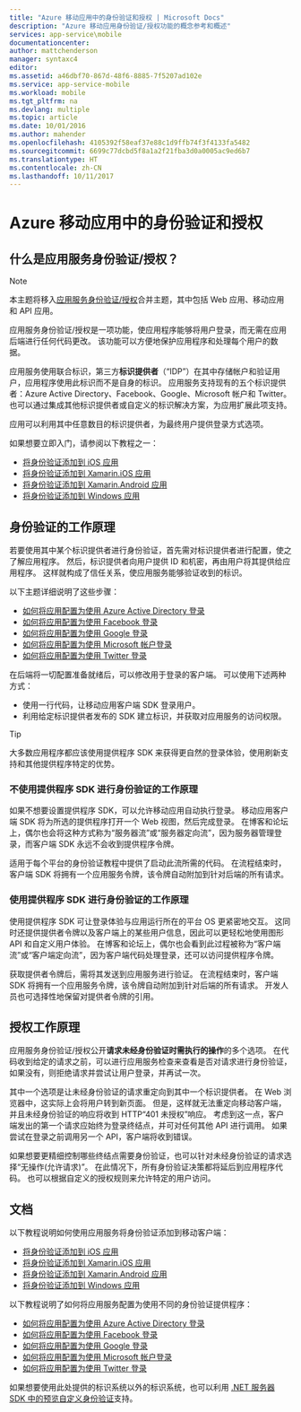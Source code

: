 ```yaml
---
title: "Azure 移动应用中的身份验证和授权 | Microsoft Docs"
description: "Azure 移动应用身份验证/授权功能的概念参考和概述"
services: app-service\mobile
documentationcenter: 
author: mattchenderson
manager: syntaxc4
editor: 
ms.assetid: a46dbf70-867d-48f6-8885-7f5207ad102e
ms.service: app-service-mobile
ms.workload: mobile
ms.tgt_pltfrm: na
ms.devlang: multiple
ms.topic: article
ms.date: 10/01/2016
ms.author: mahender
ms.openlocfilehash: 4105392f58eaf37e88c1d9ffb74f3f4133fa5482
ms.sourcegitcommit: 6699c77dcbd5f8a1a2f21fba3d0a0005ac9ed6b7
ms.translationtype: HT
ms.contentlocale: zh-CN
ms.lasthandoff: 10/11/2017
---
```

# <a name="authentication-and-authorization-in-azure-mobile-apps"></a>Azure 移动应用中的身份验证和授权
## <a name="what-is-app-service-authentication--authorization"></a>什么是应用服务身份验证/授权？
> [!NOTE]
> 本主题将移入[应用服务身份验证/授权](../app-service/app-service-authentication-overview.md)合并主题，其中包括 Web 应用、移动应用和 API 应用。
> 
> 

应用服务身份验证/授权是一项功能，使应用程序能够将用户登录，而无需在应用后端进行任何代码更改。 该功能可以方便地保护应用程序和处理每个用户的数据。

应用服务使用联合标识，第三方**标识提供者**（“IDP”）在其中存储帐户和验证用户，应用程序使用此标识而不是自身的标识。 应用服务支持现有的五个标识提供者：Azure Active Directory、Facebook、Google、Microsoft 帐户和 Twitter。 也可以通过集成其他标识提供者或自定义的标识解决方案，为应用扩展此项支持。

应用可以利用其中任意数目的标识提供者，为最终用户提供登录方式选项。

如果想要立即入门，请参阅以下教程之一：

* [将身份验证添加到 iOS 应用]
* [将身份验证添加到 Xamarin.iOS 应用]
* [将身份验证添加到 Xamarin.Android 应用]
* [将身份验证添加到 Windows 应用]

## <a name="how-authentication-works"></a>身份验证的工作原理
若要使用其中某个标识提供者进行身份验证，首先需对标识提供者进行配置，使之了解应用程序。 然后，标识提供者向用户提供 ID 和机密，再由用户将其提供给应用程序。 这样就构成了信任关系，使应用服务能够验证收到的标识。

以下主题详细说明了这些步骤：

* [如何将应用配置为使用 Azure Active Directory 登录]
* [如何将应用配置为使用 Facebook 登录]
* [如何将应用配置为使用 Google 登录]
* [如何将应用配置为使用 Microsoft 帐户登录]
* [如何将应用配置为使用 Twitter 登录]

在后端将一切配置准备就绪后，可以修改用于登录的客户端。 可以使用下述两种方式：

* 使用一行代码，让移动应用客户端 SDK 登录用户。
* 利用给定标识提供者发布的 SDK 建立标识，并获取对应用服务的访问权限。

> [!TIP]
> 大多数应用程序都应该使用提供程序 SDK 来获得更自然的登录体验，使用刷新支持和其他提供程序特定的优势。
> 
> 

### <a name="how-authentication-without-a-provider-sdk-works"></a>不使用提供程序 SDK 进行身份验证的工作原理
如果不想要设置提供程序 SDK，可以允许移动应用自动执行登录。 移动应用客户端 SDK 将为所选的提供程序打开一个 Web 视图，然后完成登录。 在博客和论坛上，偶尔也会将这种方式称为“服务器流”或“服务器定向流”，因为服务器管理登录，而客户端 SDK 永远不会收到提供程序令牌。

适用于每个平台的身份验证教程中提供了启动此流所需的代码。 在流程结束时，客户端 SDK 将拥有一个应用服务令牌，该令牌自动附加到针对后端的所有请求。

### <a name="how-authentication-with-a-provider-sdk-works"></a>使用提供程序 SDK 进行身份验证的工作原理
使用提供程序 SDK 可让登录体验与应用运行所在的平台 OS 更紧密地交互。 这同时还提供提供者令牌以及客户端上的某些用户信息，因此可以更轻松地使用图形 API 和自定义用户体验。 在博客和论坛上，偶尔也会看到此过程被称为“客户端流”或“客户端定向流”，因为客户端代码处理登录，还可以访问提供程序令牌。

获取提供者令牌后，需将其发送到应用服务进行验证。 在流程结束时，客户端 SDK 将拥有一个应用服务令牌，该令牌自动附加到针对后端的所有请求。 开发人员也可选择性地保留对提供者令牌的引用。

## <a name="how-authorization-works"></a>授权工作原理
应用服务身份验证/授权公开**请求未经身份验证时需执行的操作**的多个选项。 在代码收到给定的请求之前，可以进行应用服务检查来查看是否对请求进行身份验证，如果没有，则拒绝请求并尝试让用户登录，并再试一次。

其中一个选项是让未经身份验证的请求重定向到其中一个标识提供者。 在 Web 浏览器中，这实际上会将用户转到新页面。 但是，这样就无法重定向移动客户端，并且未经身份验证的响应将收到 HTTP“401 未授权”响应。 考虑到这一点，客户端发出的第一个请求应始终为登录终结点，并可对任何其他 API 进行调用。 如果尝试在登录之前调用另一个 API，客户端将收到错误。

如果想要更精细控制哪些终结点需要身份验证，也可以针对未经身份验证的请求选择“无操作(允许请求)”。 在此情况下，所有身份验证决策都将延后到应用程序代码。 也可以根据自定义的授权规则来允许特定的用户访问。

## <a name="documentation"></a>文档
以下教程说明如何使用应用服务将身份验证添加到移动客户端：

* [将身份验证添加到 iOS 应用]
* [将身份验证添加到 Xamarin.iOS 应用]
* [将身份验证添加到 Xamarin.Android 应用]
* [将身份验证添加到 Windows 应用]

以下教程说明了如何将应用服务配置为使用不同的身份验证提供程序：

* [如何将应用配置为使用 Azure Active Directory 登录]
* [如何将应用配置为使用 Facebook 登录]
* [如何将应用配置为使用 Google 登录]
* [如何将应用配置为使用 Microsoft 帐户登录]
* [如何将应用配置为使用 Twitter 登录]

如果想要使用此处提供的标识系统以外的标识系统，也可以利用 [.NET 服务器 SDK 中的预览自定义身份验证](app-service-mobile-dotnet-backend-how-to-use-server-sdk.md#custom-auth)支持。

[将身份验证添加到 iOS 应用]: app-service-mobile-ios-get-started-users.md
[将身份验证添加到 Xamarin.iOS 应用]: app-service-mobile-xamarin-ios-get-started-users.md
[将身份验证添加到 Xamarin.Android 应用]: app-service-mobile-xamarin-android-get-started-users.md
[将身份验证添加到 Windows 应用]: app-service-mobile-windows-store-dotnet-get-started-users.md

[如何将应用配置为使用 Azure Active Directory 登录]: ../app-service/app-service-mobile-how-to-configure-active-directory-authentication.md
[如何将应用配置为使用 Facebook 登录]: ../app-service/app-service-mobile-how-to-configure-facebook-authentication.md
[如何将应用配置为使用 Google 登录]: ../app-service/app-service-mobile-how-to-configure-google-authentication.md
[如何将应用配置为使用 Microsoft 帐户登录]: ../app-service/app-service-mobile-how-to-configure-microsoft-authentication.md
[如何将应用配置为使用 Twitter 登录]: ../app-service/app-service-mobile-how-to-configure-twitter-authentication.md
